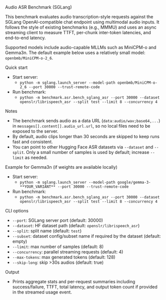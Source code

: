 Audio ASR Benchmark (SGLang)

This benchmark evaluates audio transcription-style requests against the SGLang OpenAI-compatible chat endpoint using multimodal audio inputs. It follows the style of existing benchmarks (e.g., MMMU) and uses an async streaming client to measure TTFT, per-chunk inter-token latencies, and end-to-end latency.

Supported models include audio-capable MLLMs such as MiniCPM-o and Gemma3n. The default example below uses a relatively small model: `openbmb/MiniCPM-o-2_6`.

Quick start
- Start server:
  - `python -m sglang.launch_server --model-path openbmb/MiniCPM-o-2_6 --port 30000 --trust-remote-code`
- Run benchmark:
  - `python -m benchmark.asr.bench_sglang_asr --port 30000 --dataset openslr/librispeech_asr --split test --limit 8 --concurrency 4`

Notes
- The benchmark sends audio as a data URL (`data:audio/wav;base64,...`) in `messages[].content[].audio_url.url`, so no local files need to be exposed to the server.
- By default, audio clips longer than 30 seconds are skipped to keep runs fast and consistent.
- You can point to other Hugging Face ASR datasets via `--dataset` and `--split`. Only a small number of samples is used by default; increase `--limit` as needed.

Example for Gemma3n (if weights are available locally)
- Start server:
  - `python -m sglang.launch_server --model-path google/gemma-3-**YOUR_VARIANT** --port 30000 --trust-remote-code`
- Run benchmark:
  - `python -m benchmark.asr.bench_sglang_asr --port 30000 --dataset openslr/librispeech_asr --split test --limit 8 --concurrency 4`

CLI options
- `--port`: SGLang server port (default: 30000)
- `--dataset`: HF dataset path (default: `openslr/librispeech_asr`)
- `--split`: split name (default: `test`)
- `--subset`: dataset config/subset name if required by the dataset (default: empty)
- `--limit`: max number of samples (default: 8)
- `--concurrency`: parallel streaming requests (default: 4)
- `--max-tokens`: max generated tokens (default: 128)
- `--skip-long`: skip >30s audios (default: true)

Output
- Prints aggregate stats and per-request summaries including success/failure, TTFT, total latency, and output token count if provided in the streamed usage event.
